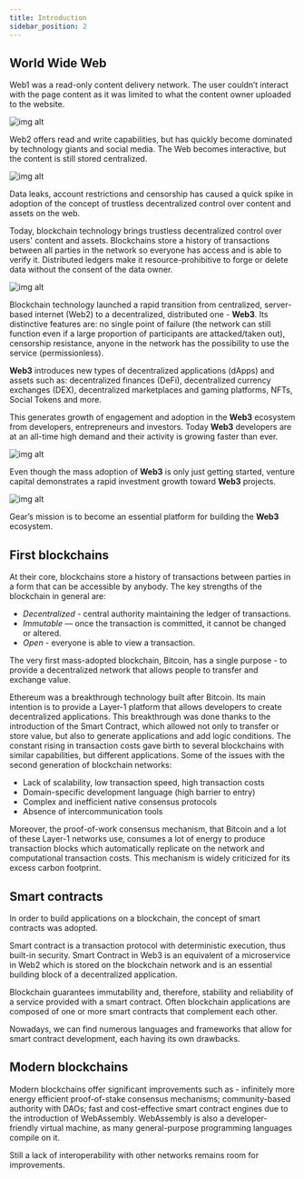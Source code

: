 ```yaml
---
title: Introduction
sidebar_position: 2
---
```


## World Wide Web

Web1 was a read-only content delivery network. The user couldn’t interact with the page content as it was limited to what the content owner uploaded to the website.

![img alt](./img/web1.png)

Web2 offers read and write capabilities, but has quickly become  dominated by technology giants and social media. The Web becomes interactive, but the content is still stored centralized.

![img alt](./img/web2.png)

Data leaks, account restrictions and censorship has caused a quick spike in adoption of the concept of trustless decentralized control over content and assets on the web.

Today, blockchain technology brings trustless decentralized control over users' content and assets. Blockchains store a history of transactions between all parties in the network so everyone has access and is able to verify it. Distributed ledgers make it resource-prohibitive to forge or delete data without the consent of the data owner.

![img alt](./img/web3.png)

Blockchain technology launched a rapid transition from centralized, server-based internet (Web2) to a decentralized, distributed one - **Web3**. Its distinctive features are: no single point of failure (the network can still function even if a large proportion of participants are attacked/taken out), censorship resistance, anyone in the network has the possibility to use the service (permissionless).

**Web3** introduces new types of decentralized applications (dApps) and assets such as:  decentralized finances (DeFi), decentralized currency exchanges (DEX), decentralized marketplaces and gaming platforms, NFTs, Social Tokens and more.

This generates growth of engagement and adoption in the **Web3** ecosystem from developers, entrepreneurs and investors. Today **Web3** developers are at an all-time high demand and their activity is growing faster than ever.

![img alt](./img/web3-devs.png)

Even though the mass adoption of **Web3** is only just getting started, venture capital demonstrates a rapid investment growth toward **Web3** projects.

![img alt](./img/crypto-invest.png)

Gear’s mission is to become an essential platform for building the **Web3** ecosystem.

## First blockchains

At their core, blockchains store a history of transactions between parties in a form that can be accessible by anybody. The key strengths of the blockchain in general are:
- _Decentralized_ - central authority maintaining the ledger of transactions.
- _Immutable_ — once the transaction is committed, it cannot be changed or altered.
- _Open_ - everyone is able to view a transaction.

The very first mass-adopted blockchain, Bitcoin, has a single purpose - to provide a decentralized network that allows people to transfer and exchange value.

Ethereum was a breakthrough technology built after Bitcoin. Its main intention is to provide a Layer-1 platform that allows developers to create decentralized applications. This breakthrough was done thanks to the introduction of the Smart Contract, which allowed not only to transfer or store value, but also to generate applications and add logic conditions. The constant rising in transaction costs gave birth to several blockchains with similar capabilities, but different applications. 
Some of the issues with the second generation of blockchain networks:
- Lack of scalability, low transaction speed, high transaction costs
- Domain-specific development language (high barrier to entry)
- Complex and inefficient native consensus protocols
- Absence of intercommunication tools

Moreover, the proof-of-work consensus mechanism, that Bitcoin and a lot of these Layer-1 networks use, consumes a lot of energy to produce transaction blocks which automatically replicate on the network and computational transaction costs. This mechanism is widely criticized for its excess carbon footprint.

## Smart contracts

In order to build applications on a blockchain, the concept of smart contracts was adopted.

Smart contract is a transaction protocol with deterministic execution, thus built-in security. Smart Contract in Web3 is an equivalent of a microservice in Web2 which is stored on the blockchain network and is an essential building block of a decentralized application.

Blockchain guarantees immutability and, therefore, stability and reliability of a service provided with a smart contract. Often blockchain applications are composed of one or more smart contracts that complement each other.

Nowadays, we can find numerous languages and frameworks that allow for smart contract development, each having its own drawbacks.

## Modern blockchains

Modern blockchains offer significant improvements such as - infinitely more energy efficient proof-of-stake consensus mechanisms; community-based authority with DAOs;
fast and cost-effective smart contract engines due to the introduction of WebAssembly. WebAssembly is also a developer-friendly virtual machine, as many general-purpose programming languages compile on it.

Still a lack of interoperability with other networks remains room for improvements.
